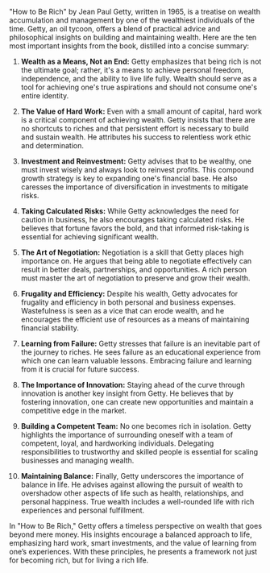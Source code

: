 "How to Be Rich" by Jean Paul Getty, written in 1965, is a treatise on wealth accumulation and management by one of the wealthiest individuals of the time. Getty, an oil tycoon, offers a blend of practical advice and philosophical insights on building and maintaining wealth. Here are the ten most important insights from the book, distilled into a concise summary:

1. **Wealth as a Means, Not an End:** Getty emphasizes that being rich is not the ultimate goal; rather, it's a means to achieve personal freedom, independence, and the ability to live life fully. Wealth should serve as a tool for achieving one's true aspirations and should not consume one's entire identity.

2. **The Value of Hard Work:** Even with a small amount of capital, hard work is a critical component of achieving wealth. Getty insists that there are no shortcuts to riches and that persistent effort is necessary to build and sustain wealth. He attributes his success to relentless work ethic and determination.

3. **Investment and Reinvestment:** Getty advises that to be wealthy, one must invest wisely and always look to reinvest profits. This compound growth strategy is key to expanding one's financial base. He also caresses the importance of diversification in investments to mitigate risks.

4. **Taking Calculated Risks:** While Getty acknowledges the need for caution in business, he also encourages taking calculated risks. He believes that fortune favors the bold, and that informed risk-taking is essential for achieving significant wealth.

5. **The Art of Negotiation:** Negotiation is a skill that Getty places high importance on. He argues that being able to negotiate effectively can result in better deals, partnerships, and opportunities. A rich person must master the art of negotiation to preserve and grow their wealth.

6. **Frugality and Efficiency:** Despite his wealth, Getty advocates for frugality and efficiency in both personal and business expenses. Wastefulness is seen as a vice that can erode wealth, and he encourages the efficient use of resources as a means of maintaining financial stability.

7. **Learning from Failure:** Getty stresses that failure is an inevitable part of the journey to riches. He sees failure as an educational experience from which one can learn valuable lessons. Embracing failure and learning from it is crucial for future success.

8. **The Importance of Innovation:** Staying ahead of the curve through innovation is another key insight from Getty. He believes that by fostering innovation, one can create new opportunities and maintain a competitive edge in the market.

9. **Building a Competent Team:** No one becomes rich in isolation. Getty highlights the importance of surrounding oneself with a team of competent, loyal, and hardworking individuals. Delegating responsibilities to trustworthy and skilled people is essential for scaling businesses and managing wealth.

10. **Maintaining Balance:** Finally, Getty underscores the importance of balance in life. He advises against allowing the pursuit of wealth to overshadow other aspects of life such as health, relationships, and personal happiness. True wealth includes a well-rounded life with rich experiences and personal fulfillment.

In "How to Be Rich," Getty offers a timeless perspective on wealth that goes beyond mere money. His insights encourage a balanced approach to life, emphasizing hard work, smart investments, and the value of learning from one’s experiences. With these principles, he presents a framework not just for becoming rich, but for living a rich life.